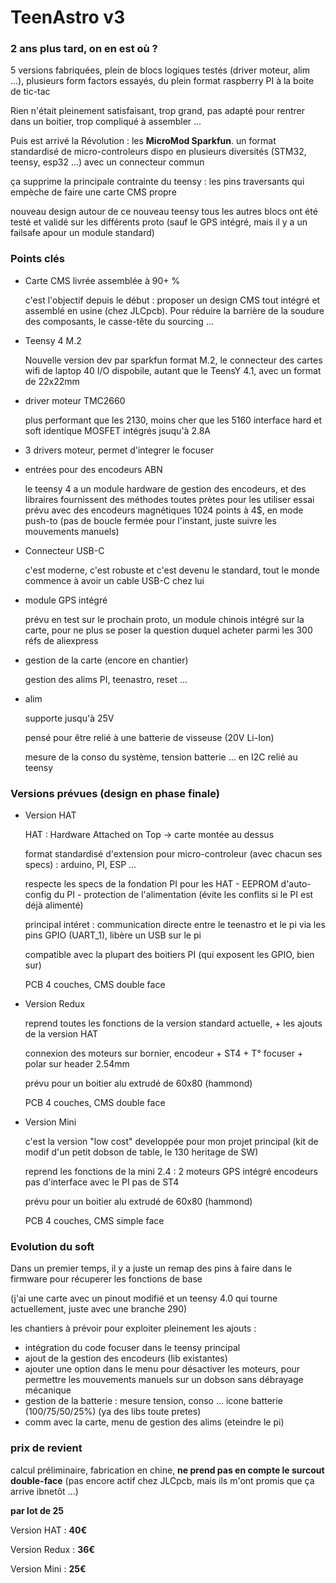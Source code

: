 # TeenAstro v3

### 2 ans plus tard, on en est où ?
5 versions fabriquées, plein de blocs logiques testés (driver moteur, alim ...), plusieurs form factors essayés, du plein format raspberry PI à la boite de tic-tac

Rien n'était pleinement satisfaisant, trop grand, pas adapté pour rentrer dans un boitier, trop compliqué à assembler ...

Puis est arrivé la Révolution : les **MicroMod Sparkfun**. 
un format standardisé de micro-controleurs dispo en plusieurs diversités (STM32, teensy, esp32 ...) avec un connecteur commun

ça supprime la principale contrainte du teensy : les pins traversants qui empèche de faire une carte CMS propre

nouveau design autour de ce nouveau teensy
tous les autres blocs ont été testé et validé sur les différents proto (sauf le GPS intégré, mais il y a un failsafe apour un module standard)

### Points clés

- Carte CMS livrée assemblée à 90+ %

	c'est l'objectif depuis le début : proposer un design CMS tout intégré et assemblé en usine (chez JLCpcb). Pour réduire la barrière de la soudure des composants, le casse-tête du sourcing ...

- Teensy 4 M.2

	Nouvelle version dev par sparkfun
	format M.2, le connecteur des cartes wifi de laptop 
	40 I/O dispobile, autant que le TeensY 4.1, avec un format de 22x22mm

- driver moteur TMC2660

	plus performant que les 2130, moins cher que les 5160
	interface hard et soft identique
	MOSFET intégrés jsuqu'à 2.8A

- 3 drivers moteur, permet d'integrer le focuser

- entrées pour des encodeurs ABN

	le teensy 4 a  un module hardware de gestion des encodeurs, et des libraires fournissent des méthodes toutes prètes pour les utiliser
	essai prévu avec des encodeurs magnétiques 1024 points à 4$, en mode push-to (pas de boucle fermée pour l'instant, juste suivre les mouvements manuels)

- Connecteur USB-C

	c'est moderne, c'est robuste et c'est devenu le standard, tout le monde commence à avoir un cable USB-C chez lui

- module GPS intégré

	prévu en test sur le prochain proto, un module chinois intégré sur la carte, pour ne plus se poser la question duquel acheter parmi les 300 réfs de aliexpress

- gestion de la carte (encore en chantier)

	gestion des alims PI, teenastro, reset ...

- alim

	supporte jusqu'à 25V

	pensé pour être relié à une batterie de visseuse (20V Li-Ion)

	mesure de la conso du système, tension batterie ... en I2C relié au teensy

### Versions prévues (design en phase finale)

- Version HAT

	HAT : Hardware Attached on Top -> carte montée au dessus

	format standardisé d'extension pour micro-controleur (avec chacun ses specs) : arduino, PI, ESP ...

	respecte les specs de la fondation PI pour les HAT
		- EEPROM d'auto-config du PI
		- protection de l'alimentation (évite les conflits si le PI est déjà alimenté)

	principal intéret : communication directe entre le teenastro et le pi via les pins GPIO (UART_1), libère un USB sur le pi

	compatible avec la plupart des boitiers PI (qui exposent les GPIO, bien sur)

	PCB 4 couches, CMS double face
	
- Version Redux

	reprend toutes les fonctions de la version standard actuelle, + les ajouts de la version HAT

	connexion des moteurs sur bornier, encodeur + ST4 + T° focuser + polar sur header 2.54mm
	
	prévu pour un boitier alu extrudé de 60x80 (hammond)

	PCB 4 couches, CMS double face

- Version Mini

	c'est la version "low cost" developpée pour mon projet principal (kit de modif d'un petit dobson de table, le 130 heritage de SW)

	reprend les fonctions de la mini 2.4 :
		2 moteurs
		GPS intégré
		encodeurs
		pas d'interface avec le PI
		pas de ST4

	prévu pour un boitier alu extrudé de 60x80 (hammond)

	PCB 4 couches, CMS simple face

### Evolution du soft
Dans un premier temps, il y a juste un remap des pins à faire dans le firmware pour récuperer les fonctions de base

(j'ai une carte avec un pinout modifié et un teensy 4.0 qui tourne actuellement, juste avec une branche 290)

les chantiers à prévoir pour exploiter pleinement les ajouts :

- intégration du code focuser dans le teensy principal
- ajout de la gestion des encodeurs (lib existantes)
- ajouter une option dans le menu pour désactiver les moteurs, pour permettre les mouvements manuels sur un dobson sans débrayage mécanique
- gestion de la batterie : mesure tension, conso ... icone batterie (100/75/50/25%) (ya des libs toute pretes)
- comm avec la carte, menu de gestion des alims (eteindre le pi)


### prix de revient 

calcul préliminaire, fabrication en chine, **ne prend pas en compte le surcout double-face** (pas encore actif chez JLCpcb, mais ils m'ont promis que ça arrive ibnetôt ...)

**par lot de 25**

Version HAT : **40€**

Version Redux : **36€**

Version Mini : **25€**
